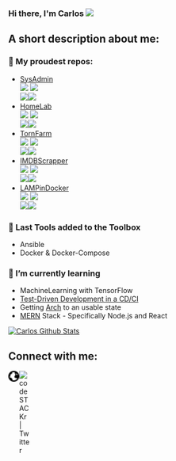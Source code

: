 ### Hi there, I'm Carlos <img src="https://media.giphy.com/media/hvRJCLFzcasrR4ia7z/giphy.gif" width="25px">

<!-- **zebrajr/zebrajr** is a ✨ _special_ ✨ repository because its `README.md` (this file) appears on your GitHub profile.

Here are some ideas to get you started:
- 👯 I’m looking to collaborate on ...
- 🤔 I’m looking for help with ...
- 💬 Ask me about ...
- 📫 How to reach me: ...
- 😄 Pronouns: ...
- ⚡ Fun fact: ...
- 👯 I’m looking to collaborate with - ❔❔❔❔
- 💬 Ask me about - ❔❔❔❔
- 🥅 2020 Goal - ❔❔❔❔
- ⚡ Fun fact - ❔❔❔❔
❔❔❔❔ means username in below README.md
<!-- Also feel free to update second URL to any URL -->


<!-- [![Website](https://img.shields.io/badge/Text-Text-green?style=flat-square)](https://google.com) -->
## A short description about me:
### 🙌 My proudest repos:
  - [SysAdmin](https://github.com/zebrajr/sysadmin)
<br><img src="https://img.shields.io/github/repo-size/zebrajr/sysadmin?logo=files"> <img src="https://img.shields.io/tokei/lines/github/zebrajr/sysadmin?logo=files">
<br><img src="https://img.shields.io/github/last-commit/zebrajr/sysadmin?logo=gitfs"><img src="https://img.shields.io/maintenance/yes/2021">
  - [HomeLab](https://github.com/zebrajr/HomeLab)
<br><img src="https://img.shields.io/github/repo-size/zebrajr/homelab?logo=files"> <img src="https://img.shields.io/tokei/lines/github/zebrajr/homelab?logo=files">
<br><img src="https://img.shields.io/github/last-commit/zebrajr/homelab?logo=gitfs"><img src="https://img.shields.io/maintenance/yes/2021">
  - [TornFarm](https://github.com/zebrajr/tornfarm)
<br><img src="https://img.shields.io/github/repo-size/zebrajr/tornfarm?logo=files"> <img src="https://img.shields.io/tokei/lines/github/zebrajr/tornfarm?logo=files">
<br><img src="https://img.shields.io/github/last-commit/zebrajr/tornfarm?logo=gitfs"><img src="https://img.shields.io/maintenance/yes/2021">
  - [IMDBScrapper](https://github.com/zebrajr/imdbscrapper)
<br><img src="https://img.shields.io/github/repo-size/zebrajr/imdbscrapper?logo=files"> <img src="https://img.shields.io/tokei/lines/github/zebrajr/imdbscrapper?logo=files">
<br><img src="https://img.shields.io/github/last-commit/zebrajr/imdbscrapper?logo=gitfs"><img src="https://img.shields.io/maintenance/yes/2021">
  - [LAMPinDocker](https://github.com/zebrajr/LAMPinDocker)
<br><img src="https://img.shields.io/github/repo-size/zebrajr/lampindocker?logo=files"> <img src="https://img.shields.io/tokei/lines/github/zebrajr/lampindocker?logo=files">
<br><img src="https://img.shields.io/github/last-commit/zebrajr/lampindocker?logo=gitfs"><img src="https://img.shields.io/maintenance/yes/2021">


### 🔭 Last Tools added to the Toolbox
  - Ansible
  - Docker & Docker-Compose


### 🌱 I’m currently learning
  - MachineLearning with TensorFlow
  - [Test-Driven Development in a CD/CI](https://github.com/zebrajr/TTDwithCICD)
  - Getting [Arch](https://github.com/zebrajr/HomeLab/tree/main/archDaily) to an usable state
  - [MERN](https://github.com/zebrajr/MERNinDocker) Stack - Specifically Node.js and React

[![Carlos Github Stats](https://github-readme-stats.vercel.app/api?username=zebrajr&count_private=true&show_icons=true&theme=dark&include_all_commits=false)](https://github.com/zebrajr)
## Connect with me:
[<img align="left" alt="codeSTACKr.com" width="22px" src="https://raw.githubusercontent.com/iconic/open-iconic/master/svg/globe.svg" />][website]
[<img align="left" alt="codeSTACKr | Twitter" width="22px" src="https://cdn.jsdelivr.net/npm/simple-icons@v3/icons/twitter.svg" />][twitter]
<!-- [<img align="left" alt="codeSTACKr | LinkedIn" width="22px" src="https://cdn.jsdelivr.net/npm/simple-icons@v3/icons/linkedin.svg" />][linkedin] -->
<br />

<!-- This section you create this variables that are used above -->
[website]: https://carlossousa.tech
[twitter]: https://twitter.com/_CarlosSousa_
<!-- [linkedin]: https://www.linkedin.com/in/indrajeet-nikam-3737a8101/ -->
